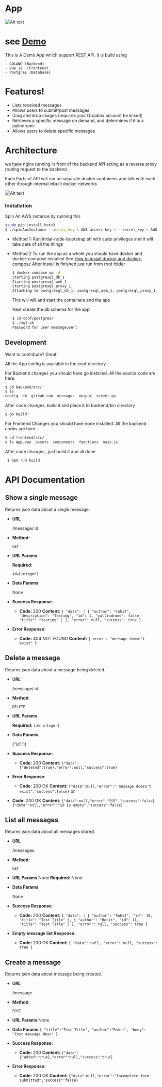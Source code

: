  #  App
![Alt text](https://sonarcloud.io/api/project_badges/measure?project=commititup_messageboard&metric=alert_status)

  # see [Demo](http://rohit.one)

This is A Demo App which support REST API. It is build using

    - GOLANG (Backend)
    - Vue js  (Frontend)
    - Postgres (Database)

# Features!
  - Lists received messages
  - Allows users to submit/post messages
  - Drag and drop images (requires your Dropbox account be linked)
  - Retrieves a specific message on demand, and determines if it is a
       palindrome.
  - Allows users to delete specific messages

# Architecture


we have nginx running in front of the backend API acting as a reverse proxy routing request to the backend.


Each Parts of API will run on separate docker containers and talk with each other through internal inbuilt docker networks

![Alt text](doc/Arch.png?raw=true "Architecture")

### Installation
   Spin An AWS instance by running this
 ```sh
 $sudo pip install boto3
 $ ./spinAwsInstance --access_key < AWS access key > --secret_key < AWS secret acccess key >
 ```
 - Method 1:
    Run initial-node-bootstrap.sh with sudo privileges and it will take care of all the things
 - Method 2
    To run the app as a whole you should have docker and docker-compose installed
    See [How to install docker and docker-compose](https://medium.com/@praaveen/part-2-docker-ce-and-docker-compose-installation-with-ubuntu-ef7b16bd3531)
    After install is finished just run from root folder
	 ```sh
	 $ docker-compose up -d 
	 Starting postgresql_db_1
	 Starting postgresql_web_1
	 Starting postgresql_proxy_1
	 Attaching to postgresql_db_1, postgresql_web_1, postgresql_proxy_1
	 ```
	 This will will and start the containers and the app

	 Next create the db schema for the app

	 ```sh
	 $ cd conf/postgres/
	 $ ./sql.sh
	 Password for user messageuser: 
	 ```
## Development

Want to contribute? Great!

 All the App config is available in the conf directory

 For Backend changes you should have go installed.
 All the source code are here.

 ```sh
 $ cd backend/src/
 $ ls
 config  db  github.com  messages  output  server.go
 ```

 After code changes, build it and place it to backend/bin directory
 ```sh
 $ go build
 ```

 For Frontend Changes you should have node installed.
 All the backend codes are here
 ```sh
 $ cd frontend/src/
 $ ls App.vue  assets  components  functions  main.js
 ```
 After code changes , just build it and all done

 ```sh
  $ npm run build
  ```

# API Documentation
**Show  a single message**
----
  Returns json data about a single message.

* **URL**

  /message/:id

* **Method:**

  `GET`
  
*  **URL Params**

   **Required:**
 
   `id=[integer]`

* **Data Params**

  None

* **Success Response:**

  * **Code:** 200
    **Content:** `{
    "data": [
        {
            "author": "rohit",
            "description": "Testing",
            "id": 1,
            "pallindrome": false,
            "title": "testing"
        }
    ],
    "error": null,
    "success": true
}`
 
* **Error Response:**

  * **Code:** 404 NOT FOUND 
    **Content:** `{ error : "message doesn't exist" }`

 

**Delete a message**
----
  Returns json data about a message being deleted.

* **URL**

  /message/:id

* **Method:**

  `DELETE`
  
*  **URL Params**

   **Required:**
	`id=[integer]` 

* **Data Params**

  {"id":1}

* **Success Response:**

  * **Code:** 200
    **Content:** `{"data":{"deleted":true},"error":null,"success":true}`
 
* **Error Response:**

  * **Code:** 200 OK
    **Content:** `{"data":null,"error":" message doesn't exist","success":false}`
or
* **Code:** 200 OK
    **Content:** `{"data":null,"error":"EOF","success":false}{"data":null,"error":"id is empty","success":false}`



**List all messages**
----
  Returns json data about all messages stored.

* **URL**

  /messages

* **Method:**

  `GET`
  
*  **URL Params**
    None
   **Required:**
    None

* **Data Params**

  None

* **Success Response:**

  * **Code:** 200
    **Content:** `{
    "data": [
        {
            "author": "Rohit",
            "id": 10,
            "title": "Test Title"
        },
        {
            "author": "Rohit",
            "id": 11,
            "title": "Test Title"
        }
    ],
    "error": null,
    "success": true
}`
 
* **Empty message list Response:**

  * **Code:** 200 OK
    **Content:** `{
    "data": null,
    "error": null,
    "success": true
}`



**Create a message**
----
  Returns json data about message being created.

* **URL**

  /message

* **Method:**

  `POST`
  
*  **URL Params**
    None
   
* **Data Params**
`{
	"title":"Test Title",
	"author":"Rohit",
	"body": "Test message desc"
}`
* **Success Response:**

  * **Code:** 200
    **Content:** `{"data":{"added":true},"error":null,"success":true}`
 
* **Error Response:**

  * **Code:** 200 OK
    **Content:** `{"data":null,"error":"Incomplete form submitted","success":false}`



